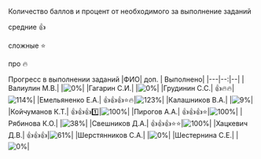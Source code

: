 Количество баллов и процент от необходимого за выполнение заданий

средние :+1:

сложные :star:

про :fire: 

Прогресс в выполнении заданий 
|ФИО| доп. | Выполнено|
|---|--:|--|
|Валиулин М.В.|  |![0%](https://progress-bar.dev/0/?title=0)|
|Гагарин С.И.|  |![0%](https://progress-bar.dev/0/?title=0)|
|Грудинин С.С.|  :+1::fire::fire:|![114%](https://progress-bar.dev/114/?title=зчт)|
|Емельяненко Е.А.|  :+1::+1::+1::star::fire:|![123%](https://progress-bar.dev/123/?title=зчт)|
|Калашников В.А.|  |![9%](https://progress-bar.dev/9/?title=2)|
|Койчуманов К.Т.|  :+1::+1::+1::one:|![100%](https://progress-bar.dev/100/?title=зчт)|
|Пирогов А.А.|  :+1::+1::+1::star:|![100%](https://progress-bar.dev/100/?title=зчт)|
|Рябинова К.О.|  |![38%](https://progress-bar.dev/38/?title=8)|
|Свешников Д.А.|  :+1::+1::+1::star::star:|![100%](https://progress-bar.dev/100/?title=зчт)|
|Хацкевич Д.В.|  :+1::+1::+1:|![61%](https://progress-bar.dev/61/?title=13)|
|Шерстянников С.А.|  |![0%](https://progress-bar.dev/0/?title=0)|
|Шестернина С.Е.|  |![0%](https://progress-bar.dev/0/?title=0)|



























